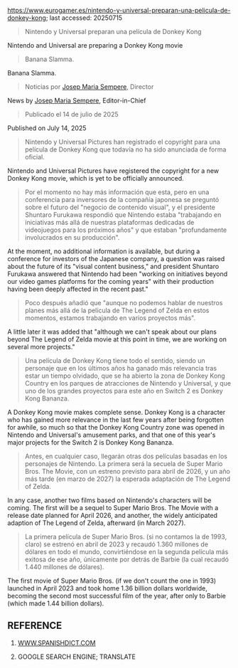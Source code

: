https://www.eurogamer.es/nintendo-y-universal-preparan-una-pelicula-de-donkey-kong; last accessed: 20250715

> Nintendo y Universal preparan una película de Donkey Kong

Nintendo and Universal are preparing a Donkey Kong movie

> Banana Slamma.

Banana Slamma.

> Noticias por [Josep Maria Sempere](https://www.eurogamer.es/authors/josep-maria-sempere), Director

News by [Josep Maria Sempere](https://www.eurogamer.es/authors/josep-maria-sempere), Editor-in-Chief

> Publicado el 14 de julio de 2025

Published on July 14, 2025

> Nintendo y Universal Pictures han registrado el copyright para una película de Donkey Kong que todavía no ha sido anunciada de forma oficial.

Nintendo and Universal Pictures have registered the copyright for a new Donkey Kong movie, which is yet to be officially announced.

> Por el momento no hay más información que esta, pero en una conferencia para inversores de la compañía japonesa se preguntó sobre el futuro del "negocio de contenido visual", y el presidente Shuntaro Furukawa respondió que Nintendo estaba "trabajando en iniciativas más allá de nuestras plataformas dedicadas de videojuegos para los próximos años" y que estaban "profundamente involucrados en su producción".

At the moment, no additional information is available, but during a conference for investors of the Japanese company, a question was raised about the future of its "visual content business," and president Shuntaro Furukawa answered that Nintendo had been "working on initiatives beyond our video games platforms for the coming years" with their production having been deeply affected in the recent past."

> Poco después añadió que "aunque no podemos hablar de nuestros planes más allá de la película de The Legend of Zelda en estos momentos, estamos trabajando en varios proyectos más".

A little later it was added that "although we can't speak about our plans beyond The Legend of Zelda movie at this point in time, we are working on several more projects."

> Una película de Donkey Kong tiene todo el sentido, siendo un personaje que en los últimos años ha ganado más relevancia tras estar un tiempo olvidado, que se ha abierto la zona de Donkey Kong Country en los parques de atracciones de Nintendo y Universal, y que uno de los grandes proyectos para este año en Switch 2 es Donkey Kong Bananza.

A Donkey Kong movie makes complete sense. Donkey Kong is a character who has gained more relevance in the last few years after being forgotten for awhile, so much so that the Donkey Kong Country zone was opened in Nintendo and Universal's amusement parks, and that one of this year's major projects for the Switch 2 is Donkey Kong Bananza.

> Antes, en cualquier caso, llegarán otras dos películas basadas en los personajes de Nintendo. La primera será la secuela de Super Mario Bros. The Movie, con un estreno previsto para abril de 2026, y un año más tarde (en marzo de 2027) la esperada adaptación de The Legend of Zelda.

In any case, another two films based on Nintendo's characters will be coming. The first will be a sequel to Super Mario Bros. The Movie with a release date planned for April 2026, and another, the widely anticipated adaption of The Legend of Zelda, afterward (in March 2027).

> La primera película de Super Mario Bros. (si no contamos la de 1993, claro) se estrenó en abril de 2023 y recaudó 1.360 millones de dólares en todo el mundo, convirtiéndose en la segunda película más exitosa de ese año, únicamente por detrás de Barbie (la cual recaudó 1.440 millones de dólares). 

The first movie of Super Mario Bros. (if we don't count the one in 1993) launched in April 2023 and took home 1.36 billion dollars worldwide, becoming the second most successful film of the year, after only to Barbie (which made 1.44 billion dollars).

## REFERENCE

1) [WWW.SPANISHDICT.COM](https://www.spanishdict.com)

2) GOOGLE SEARCH ENGINE; TRANSLATE